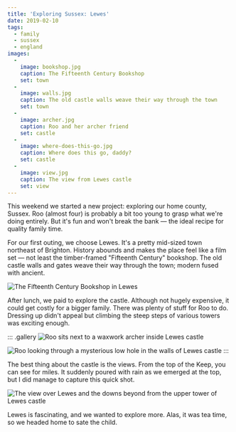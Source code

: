```yaml
---
title: 'Exploring Sussex: Lewes'
date: 2019-02-10
tags:
  - family
  - sussex
  - england
images:
  -
    image: bookshop.jpg
    caption: The Fifteenth Century Bookshop
    set: town
  -
    image: walls.jpg
    caption: The old castle walls weave their way through the town
    set: town
  -
    image: archer.jpg
    caption: Roo and her archer friend
    set: castle
  -
    image: where-does-this-go.jpg
    caption: Where does this go, daddy?
    set: castle
  -
    image: view.jpg
    caption: The view from Lewes castle
    set: view 
---
```

This weekend we started a new project: exploring our home county, Sussex. Roo (almost four) is probably a bit too young to grasp what we're doing entirely. But it's fun and won't break the bank — the ideal recipe for quality family time. 

For our first outing, we choose Lewes. It's a pretty mid-sized town northeast of Brighton. History abounds and makes the place feel like a film set — not least the timber-framed "Fifteenth Century" bookshop. The old castle walls and gates weave their way through the town; modern fused with ancient. 

![The Fifteenth Century Bookshop in Lewes](bookshop.jpg)

After lunch, we paid to explore the castle. Although not hugely expensive, it could get costly for a bigger family. There was plenty of stuff for Roo to do. Dressing up didn't appeal but climbing the steep steps of various towers was exciting enough. 

::: .gallery
![Roo sits next to a waxwork archer inside Lewes castle](archer.jpg)

![Roo looking through a mysterious low hole in the walls of Lewes castle](where-does-this-go.jpg)
:::

The best thing about the castle is the views. From the top of the Keep, you can see for miles. It suddenly poured with rain as we emerged at the top, but I did manage to capture this quick shot.

![The view over Lewes and the downs beyond from the upper tower of Lewes castle](view.jpg)

Lewes is fascinating, and we wanted to explore more. Alas, it was tea time, so we headed home to sate the child.